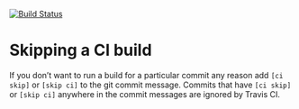 [![Build Status](https://travis-ci.org/MidnightCommercial/midnight-ecs.svg?branch=master)](https://travis-ci.org/MidnightCommercial/cpp_project)

# Skipping a CI build 
If you don’t want to run a build for a particular commit any reason add `[ci skip]` or `[skip ci]` to the git commit message.
Commits that have `[ci skip]` or `[skip ci]` anywhere in the commit messages are ignored by Travis CI.